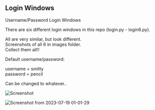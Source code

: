 ## Login Windows
Username/Password Login Windows

There are six different login windows in this repo (login.py - login6.py).

All are very similar, but look different.  
Screenshots of all 6 in images folder.  
Collect them all!!  

Default username/password:  
  
  username = smitty  
  password = pencil  
  
  Can be changed to whatever..

![Screenshot](login.png)
  
  
  
![Screenshot from 2023-07-19 01-01-29](https://github.com/linuxlawson/login-forms/assets/39196767/3aa2cd51-ecd0-4655-bcab-09aa00945074)
  

